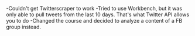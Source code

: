 -Couldn't get Twitterscraper to work
-Tried to use Workbench, but it was only able to pull tweets from the last 10 days. That's what Twitter API allows you to do
-Changed the course and decided to analyze a content of a FB group instead.
